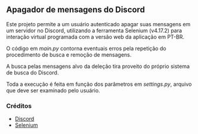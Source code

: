 ## Apagador de mensagens do Discord

Este projeto permite a um usuário autenticado apagar suas mensagens em um servidor no Discord, utilizando a ferramenta Selenium (v4.17.2) para interação virtual programada com a versão web da aplicação em PT-BR.

O código em *main.py* contorna eventuais erros pela repetição do procedimento de busca e remoção de mensagens.

A busca pelas mensagens alvo da deleção tira proveito do próprio sistema de busca do Discord.

Toda a execução é feita em função dos parâmetros em *settings.py*, arquivo que deve ser examinado pelo usuário.

### Créditos

* [Discord](https://discord.com)
* [Selenium](https://selenium.dev/)
